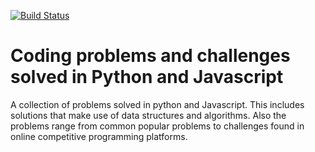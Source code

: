 [![Build Status](https://travis-ci.org/pradheap/coding-problems.svg?branch=master)](https://travis-ci.org/pradheap/coding-problems)

# Coding problems and challenges solved in Python and Javascript

A collection of problems solved in python and Javascript. This includes solutions that make use of data structures and algorithms. Also the problems range from common popular problems to challenges found in online competitive programming platforms.

